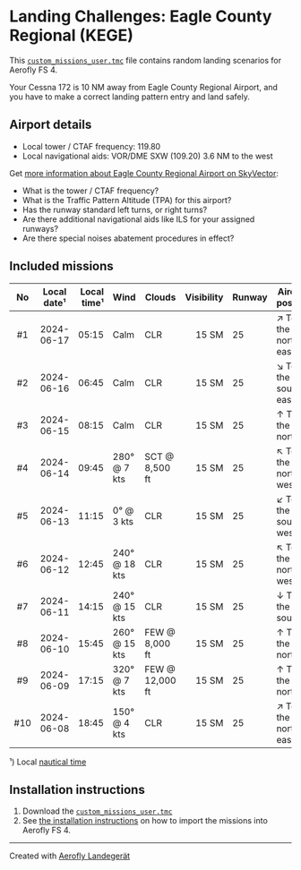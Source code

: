 # Landing Challenges: Eagle County Regional (KEGE)

This [`custom_missions_user.tmc`](./custom_missions_user.tmc) file contains random landing scenarios for Aerofly FS 4.

Your Cessna 172 is 10 NM away from Eagle County Regional Airport, and you have to make a correct landing pattern entry and land safely.

## Airport details

- Local tower / CTAF frequency: 119.80
- Local navigational aids: VOR/DME SXW (109.20) 3.6 NM to the west

Get [more information about Eagle County Regional Airport on SkyVector](https://skyvector.com/airport/KEGE):

- What is the tower / CTAF frequency?
- What is the Traffic Pattern Altitude (TPA) for this airport?
- Has the runway standard left turns, or right turns?
- Are there additional navigational aids like ILS for your assigned runways?
- Are there special noises abatement procedures in effect?

## Included missions

| No  | Local date¹ | Local time¹ | Wind          | Clouds          | Visibility | Runway | Aircraft position    |
| :-: | ----------- | ----------: | ------------- | --------------- | ---------: | ------ | -------------------- |
| #1  | 2024-06-17  |       05:15 | Calm          | CLR             |      15 SM | 25     | ↗ To the north-east |
| #2  | 2024-06-16  |       06:45 | Calm          | CLR             |      15 SM | 25     | ↘ To the south-east |
| #3  | 2024-06-15  |       08:15 | Calm          | CLR             |      15 SM | 25     | ↑ To the north       |
| #4  | 2024-06-14  |       09:45 | 280° @ 7 kts  | SCT @ 8,500 ft  |      15 SM | 25     | ↖ To the north-west |
| #5  | 2024-06-13  |       11:15 | 0° @ 3 kts    | CLR             |      15 SM | 25     | ↙ To the south-west |
| #6  | 2024-06-12  |       12:45 | 240° @ 18 kts | CLR             |      15 SM | 25     | ↖ To the north-west |
| #7  | 2024-06-11  |       14:15 | 240° @ 15 kts | CLR             |      15 SM | 25     | ↓ To the south       |
| #8  | 2024-06-10  |       15:45 | 260° @ 15 kts | FEW @ 8,000 ft  |      15 SM | 25     | ↑ To the north       |
| #9  | 2024-06-09  |       17:15 | 320° @ 7 kts  | FEW @ 12,000 ft |      15 SM | 25     | ↑ To the north       |
| #10 | 2024-06-08  |       18:45 | 150° @ 4 kts  | CLR             |      15 SM | 25     | ↗ To the north-east |

¹) Local [nautical time](https://en.wikipedia.org/wiki/Nautical_time)

## Installation instructions

1. Download the [`custom_missions_user.tmc`](./custom_missions_user.tmc)
2. See [the installation instructions](https://fboes.github.io/aerofly-missions/docs/generic-installation.html) on how to import the missions into Aerofly FS 4.

---

Created with [Aerofly Landegerät](https://github.com/fboes/aerofly-patterns)
